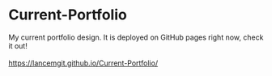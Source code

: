 # Current-Portfolio

My current portfolio design.  It is deployed on GitHub pages right now, check it out!
<br><br>
https://lancemgit.github.io/Current-Portfolio/
